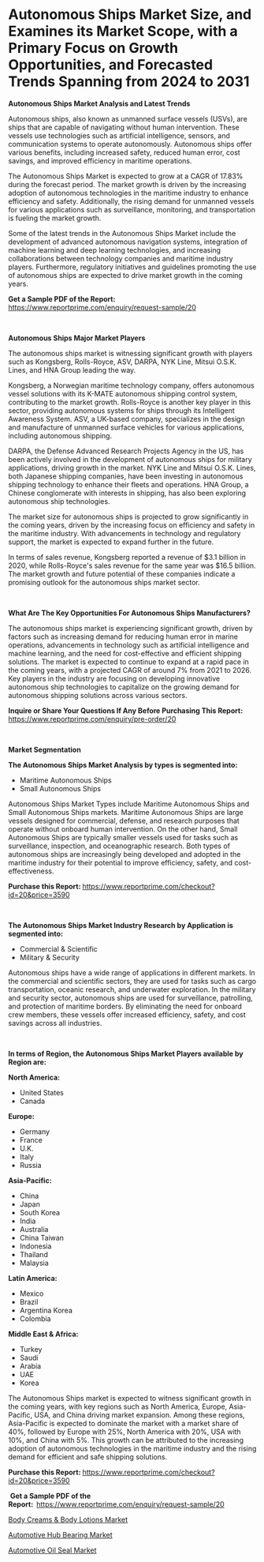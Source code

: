 <p><h1>Autonomous Ships Market Size, and Examines its Market Scope, with a Primary Focus on Growth Opportunities, and Forecasted Trends Spanning from 2024 to 2031</h1></p><p><strong>Autonomous Ships Market Analysis and Latest Trends</strong></p>
<p><p>Autonomous ships, also known as unmanned surface vessels (USVs), are ships that are capable of navigating without human intervention. These vessels use technologies such as artificial intelligence, sensors, and communication systems to operate autonomously. Autonomous ships offer various benefits, including increased safety, reduced human error, cost savings, and improved efficiency in maritime operations.</p><p>The Autonomous Ships Market is expected to grow at a CAGR of 17.83% during the forecast period. The market growth is driven by the increasing adoption of autonomous technologies in the maritime industry to enhance efficiency and safety. Additionally, the rising demand for unmanned vessels for various applications such as surveillance, monitoring, and transportation is fueling the market growth.</p><p>Some of the latest trends in the Autonomous Ships Market include the development of advanced autonomous navigation systems, integration of machine learning and deep learning technologies, and increasing collaborations between technology companies and maritime industry players. Furthermore, regulatory initiatives and guidelines promoting the use of autonomous ships are expected to drive market growth in the coming years.</p></p>
<p><strong>Get a Sample PDF of the Report:&nbsp;</strong> <a href="https://www.reportprime.com/enquiry/request-sample/20">https://www.reportprime.com/enquiry/request-sample/20</a></p>
<p>&nbsp;</p>
<p><strong>Autonomous Ships Major Market Players</strong></p>
<p><p>The autonomous ships market is witnessing significant growth with players such as Kongsberg, Rolls-Royce, ASV, DARPA, NYK Line, Mitsui O.S.K. Lines, and HNA Group leading the way.</p><p>Kongsberg, a Norwegian maritime technology company, offers autonomous vessel solutions with its K-MATE autonomous shipping control system, contributing to the market growth. Rolls-Royce is another key player in this sector, providing autonomous systems for ships through its Intelligent Awareness System. ASV, a UK-based company, specializes in the design and manufacture of unmanned surface vehicles for various applications, including autonomous shipping.</p><p>DARPA, the Defense Advanced Research Projects Agency in the US, has been actively involved in the development of autonomous ships for military applications, driving growth in the market. NYK Line and Mitsui O.S.K. Lines, both Japanese shipping companies, have been investing in autonomous shipping technology to enhance their fleets and operations. HNA Group, a Chinese conglomerate with interests in shipping, has also been exploring autonomous ship technologies.</p><p>The market size for autonomous ships is projected to grow significantly in the coming years, driven by the increasing focus on efficiency and safety in the maritime industry. With advancements in technology and regulatory support, the market is expected to expand further in the future.</p><p>In terms of sales revenue, Kongsberg reported a revenue of $3.1 billion in 2020, while Rolls-Royce's sales revenue for the same year was $16.5 billion. The market growth and future potential of these companies indicate a promising outlook for the autonomous ships market sector.</p></p>
<p>&nbsp;</p>
<p><strong>What Are The Key Opportunities For Autonomous Ships Manufacturers?</strong></p>
<p><p>The autonomous ships market is experiencing significant growth, driven by factors such as increasing demand for reducing human error in marine operations, advancements in technology such as artificial intelligence and machine learning, and the need for cost-effective and efficient shipping solutions. The market is expected to continue to expand at a rapid pace in the coming years, with a projected CAGR of around 7% from 2021 to 2026. Key players in the industry are focusing on developing innovative autonomous ship technologies to capitalize on the growing demand for autonomous shipping solutions across various sectors.</p></p>
<p><strong>Inquire or Share Your Questions If Any Before Purchasing This Report:</strong> <a href="https://www.reportprime.com/enquiry/pre-order/20">https://www.reportprime.com/enquiry/pre-order/20</a></p>
<p>&nbsp;</p>
<p><strong>Market Segmentation</strong></p>
<p><strong>The Autonomous Ships Market Analysis by types is segmented into:</strong></p>
<p><ul><li>Maritime Autonomous Ships</li><li>Small Autonomous Ships</li></ul></p>
<p><p>Autonomous Ships Market Types include Maritime Autonomous Ships and Small Autonomous Ships markets. Maritime Autonomous Ships are large vessels designed for commercial, defense, and research purposes that operate without onboard human intervention. On the other hand, Small Autonomous Ships are typically smaller vessels used for tasks such as surveillance, inspection, and oceanographic research. Both types of autonomous ships are increasingly being developed and adopted in the maritime industry for their potential to improve efficiency, safety, and cost-effectiveness.</p></p>
<p><strong>Purchase this Report:&nbsp;</strong><a href="https://www.reportprime.com/checkout?id=20&price=3590">https://www.reportprime.com/checkout?id=20&price=3590</a></p>
<p>&nbsp;</p>
<p><strong>The Autonomous Ships Market Industry Research by Application is segmented into:</strong></p>
<p><ul><li>Commercial & Scientific</li><li>Military & Security</li></ul></p>
<p><p>Autonomous ships have a wide range of applications in different markets. In the commercial and scientific sectors, they are used for tasks such as cargo transportation, oceanic research, and underwater exploration. In the military and security sector, autonomous ships are used for surveillance, patrolling, and protection of maritime borders. By eliminating the need for onboard crew members, these vessels offer increased efficiency, safety, and cost savings across all industries.</p></p>
<p>&nbsp;</p>
<p><strong>In terms of Region, the Autonomous Ships Market Players available by Region are:</strong></p>
<p>
    <p> <strong> North America: </strong>
        <ul>
            <li>United States</li>
            <li>Canada</li>
        </ul>
        </p> 
    <p> <strong> Europe: </strong>
        <ul>
            <li>Germany</li>
            <li>France</li>
            <li>U.K.</li>
            <li>Italy</li>
            <li>Russia</li>
        </ul>
        </p> 
    <p> <strong> Asia-Pacific: </strong>
        <ul>
            <li>China</li>
            <li>Japan</li>
            <li>South Korea</li>
            <li>India</li>
            <li>Australia</li>
            <li>China Taiwan</li>
            <li>Indonesia</li>
            <li>Thailand</li>
            <li>Malaysia</li>
        </ul>
        </p> 
    <p> <strong> Latin America: </strong>
        <ul>
            <li>Mexico</li>
            <li>Brazil</li>
            <li>Argentina Korea</li>
            <li>Colombia</li>
        </ul>
        </p> 
    <p> <strong> Middle East & Africa: </strong>
        <ul>
            <li>Turkey</li>
            <li>Saudi</li>
            <li>Arabia</li>
            <li>UAE</li>
            <li>Korea</li>
        </ul>
    </p>
    </p>
<p><p>The Autonomous Ships market is expected to witness significant growth in the coming years, with key regions such as North America, Europe, Asia-Pacific, USA, and China driving market expansion. Among these regions, Asia-Pacific is expected to dominate the market with a market share of 40%, followed by Europe with 25%, North America with 20%, USA with 10%, and China with 5%. This growth can be attributed to the increasing adoption of autonomous technologies in the maritime industry and the rising demand for efficient and safe shipping solutions.</p></p>
<p><strong>Purchase this Report: </strong><a href="https://www.reportprime.com/checkout?id=20&price=3590">https://www.reportprime.com/checkout?id=20&price=3590</a></p>
<p>&nbsp;<strong>Get a Sample PDF of the Report:&nbsp;&nbsp;</strong><a href="https://www.reportprime.com/enquiry/request-sample/20">https://www.reportprime.com/enquiry/request-sample/20</a></p>
<p><strong></strong></p>
<p><p><a href="https://view.publitas.com/reportprime-1/body-creams-body-lotions-market-research-report-provides-thorough-industry-overview-which-offers-an-in-depth-analysis-of-product-trends-and-new-market-divisions/">Body Creams & Body Lotions Market</a></p><p><a href="https://github.com/edytherolanlouisejk1miz0wig/Market-Research-Report-List-1/blob/main/automotive-hub-bearing-market.md">Automotive Hub Bearing Market</a></p><p><a href="https://github.com/peachesmcdowel1/Market-Research-Report-List-1/blob/main/automotive-oil-seal-market.md">Automotive Oil Seal Market</a></p></p>